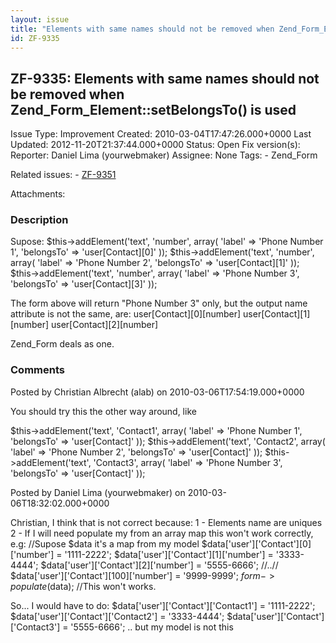 ```yaml
---
layout: issue
title: "Elements with same names should not be removed when Zend_Form_Element::setBelongsTo() is used"
id: ZF-9335
---
```


ZF-9335: Elements with same names should not be removed when Zend\_Form\_Element::setBelongsTo() is used
--------------------------------------------------------------------------------------------------------

 Issue Type: Improvement Created: 2010-03-04T17:47:26.000+0000 Last Updated: 2012-11-20T21:37:44.000+0000 Status: Open Fix version(s): 
 Reporter:  Daniel Lima (yourwebmaker)  Assignee:  None  Tags: - Zend\_Form
 
 Related issues: - [ZF-9351](/issues/browse/ZF-9351)
 
 Attachments: 
### Description

Supose: $this->addElement('text', 'number', array( 'label' => 'Phone Number 1', 'belongsTo' => 'user[Contact][0]' )); $this->addElement('text', 'number', array( 'label' => 'Phone Number 2', 'belongsTo' => 'user[Contact][1]' )); $this->addElement('text', 'number', array( 'label' => 'Phone Number 3', 'belongsTo' => 'user[Contact][3]' ));

The form above will return "Phone Number 3" only, but the output name attribute is not the same, are: user[Contact][0][number] user[Contact][1][number] user[Contact][2][number]

Zend\_Form deals as one.

 

 

### Comments

Posted by Christian Albrecht (alab) on 2010-03-06T17:54:19.000+0000

You should try this the other way around, like

$this->addElement('text', 'Contact1', array( 'label' => 'Phone Number 1', 'belongsTo' => 'user[Contact]' )); $this->addElement('text', 'Contact2', array( 'label' => 'Phone Number 2', 'belongsTo' => 'user[Contact]' )); $this->addElement('text', 'Contact3', array( 'label' => 'Phone Number 3', 'belongsTo' => 'user[Contact]' ));

 

 

Posted by Daniel Lima (yourwebmaker) on 2010-03-06T18:32:02.000+0000

Christian, I think that is not correct because: 1 - Elements name are uniques 2 - If I will need populate my from an array map this won't work correctly, e.g: //Supose $data it's a map from my model $data['user']['Contact'][0]['number'] = '1111-2222'; $data['user']['Contact'][1]['number'] = '3333-4444'; $data['user']['Contact'][2]['number'] = '5555-6666'; //..// $data['user']['Contact'][100]['number'] = '9999-9999'; $form->populate($data); //This won't works.

So... I would have to do: $data['user']['Contact']['Contact1'] = '1111-2222'; $data['user']['Contact']['Contact2'] = '3333-4444'; $data['user']['Contact']['Contact3'] = '5555-6666'; .. but my model is not this

 

 